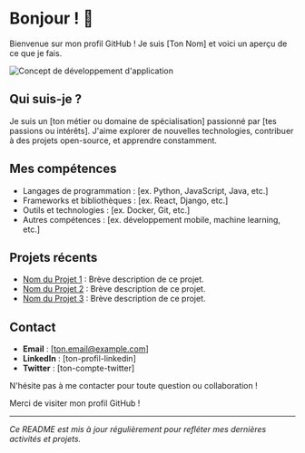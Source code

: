 # Bonjour ! 👋

Bienvenue sur mon profil GitHub ! Je suis [Ton Nom] et voici un aperçu de ce que je fais.

![Concept de développement d'application](https://www.zadroagency.com.au/wp-content/uploads/2023/11/Customised-GPTs_Web-1920x1080-BKGf6921e-1024x576.png)

## Qui suis-je ?

Je suis un [ton métier ou domaine de spécialisation] passionné par [tes passions ou intérêts]. J'aime explorer de nouvelles technologies, contribuer à des projets open-source, et apprendre constamment.

## Mes compétences

- Langages de programmation : [ex. Python, JavaScript, Java, etc.]
- Frameworks et bibliothèques : [ex. React, Django, etc.]
- Outils et technologies : [ex. Docker, Git, etc.]
- Autres compétences : [ex. développement mobile, machine learning, etc.]

## Projets récents

- [Nom du Projet 1](lien-vers-le-projet) : Brève description de ce projet.
- [Nom du Projet 2](lien-vers-le-projet) : Brève description de ce projet.
- [Nom du Projet 3](lien-vers-le-projet) : Brève description de ce projet.

## Contact

- **Email** : [ton.email@example.com]
- **LinkedIn** : [ton-profil-linkedin]
- **Twitter** : [ton-compte-twitter]

N'hésite pas à me contacter pour toute question ou collaboration !

Merci de visiter mon profil GitHub !

---

*Ce README est mis à jour régulièrement pour refléter mes dernières activités et projets.*
